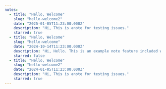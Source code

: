 ```yaml
---
notes:
  - title: "Hello, Welcome"
    slug: "hello-welcome2"
    date: "2025-01-05T11:23:00.000Z"
    description: "Hi, This is anote for testing issues."
    starred: true
  - title: "Hello, Welcome"
    slug: "hello-welcome"
    date: "2024-10-14T11:23:00.000Z"
    description: "Hi, Hello. This is an example note feature included with Astro Cactus."
    starred: false
  - title: "Hello, Welcome"
    slug: "hello-welcome2"
    date: "2024-01-05T11:23:00.000Z"
    description: "Hi, This is anote for testing issues."
    starred: true
---
```

